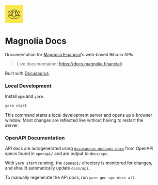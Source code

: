 <img src="./static/img/logo.png" width="60" height="60"/>

# Magnolia Docs

Documentation for [Magnolia Financial](https://magnolia.financial)'s web-based Bitcoin APIs

> Live documentation: https://docs.magnolia.financial/

Built with [Docusaurus](https://docusaurus.io/).

### Local Development

Install `npm` and `yarn`.

```bash
yarn start
```

This command starts a local development server and opens up a browser window. Most changes are reflected live without having to restart the server.

### OpenAPI Documentation

API docs are autogenerated using [`docusaurus-openapi-docs`](https://github.com/PaloAltoNetworks/docusaurus-openapi-docs) from OpenAPI specs found in `openapi/` and are output to `docs/api`.

With `yarn start` running, the `openapi/` directory is monitored for changes, and should automatically update `docs/api`.

To manually regenerate the API docs, run `yarn gen-api-docs all`.